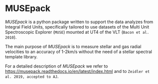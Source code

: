 # MUSEpack

*MUSEpack* is a python package written to support the data analyzes from Integral Field Units, specifically tailored to use datasets of the Multi Unit Spectroscopic Explorer (`MUSE`) mounted at UT4 of the VLT (`Bacon et al. 2010`).

The main purpose of *MUSEpack* is to measure stellar and gas radial velocities to an accuracy of 1-2km/s without the need of a stellar spectral template library.

For a detailed description of *MUSEpack* we refer to https://musepack.readthedocs.io/en/latest/index.html and to `Zeidler et al. 2019, accepted to AJ`.
